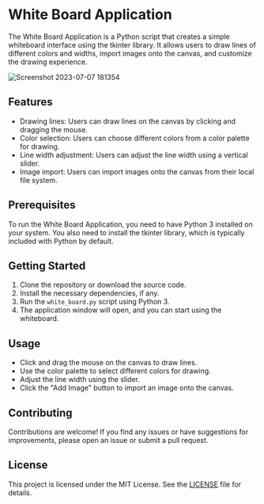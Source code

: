 # White Board Application

The White Board Application is a Python script that creates a simple whiteboard interface using the tkinter library. It allows users to draw lines of different colors and widths, import images onto the canvas, and customize the drawing experience.

![Screenshot 2023-07-07 181354](https://github.com/ankittmeena/White-Board-Application/assets/129949224/5bfba5fe-3aac-49d1-822e-ebe30a3d35a5)

## Features

- Drawing lines: Users can draw lines on the canvas by clicking and dragging the mouse.
- Color selection: Users can choose different colors from a color palette for drawing.
- Line width adjustment: Users can adjust the line width using a vertical slider.
- Image import: Users can import images onto the canvas from their local file system.

## Prerequisites

To run the White Board Application, you need to have Python 3 installed on your system. You also need to install the tkinter library, which is typically included with Python by default.

## Getting Started

1. Clone the repository or download the source code.
2. Install the necessary dependencies, if any.
3. Run the `white_board.py` script using Python 3.
4. The application window will open, and you can start using the whiteboard.

## Usage

- Click and drag the mouse on the canvas to draw lines.
- Use the color palette to select different colors for drawing.
- Adjust the line width using the slider.
- Click the "Add Image" button to import an image onto the canvas.

## Contributing

Contributions are welcome! If you find any issues or have suggestions for improvements, please open an issue or submit a pull request.

## License

This project is licensed under the MIT License. See the [LICENSE](LICENSE) file for details.
